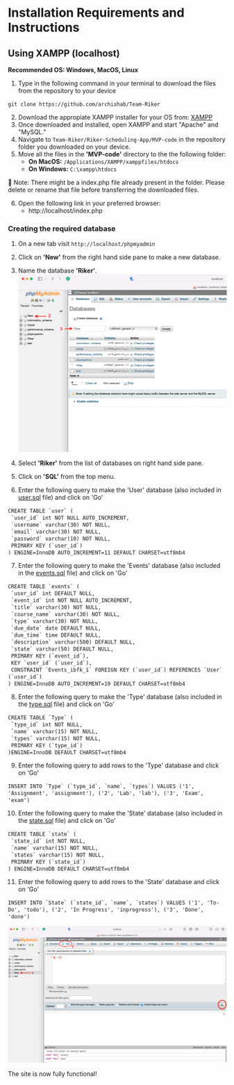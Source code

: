# Installation Requirements and Instructions
## Using XAMPP (localhost)
**Recommended OS: Windows, MacOS, Linux**


1. Type in the following command in your terminal to download the files from the repository to your device
```
git clone https://github.com/archishab/Team-Riker
```
2. Download the appropiate XAMPP installer for your OS from: [XAMPP](https://www.apachefriends.org/download.html)
4. Once downloaded and installed, open XAMPP and start "Apache" and "MySQL."
5. Navigate to `Team-Riker/Riker-Scheduling-App/MVP-code` in the repository folder you downloaded on your device.
6. Move all the files in the **'MVP-code'** directory to the the following folder:
    - **On MacOS:** `/Applications/XAMPP/xamppfiles/htdocs`
    - **On Windows:**  `C:\xampp\htdocs`

🔴 Note: There might be a index.php file already present in the folder. Please delete or rename that file before transferring the downloaded files.

6. Open the following link in your preferred browser: 
    - http://localhost/index.php

### Creating the required database
1. On a new tab visit `http://localhost/phpmyadmin`
2. Click on **'New'** from the right hand side pane to make a new database.
3. Name the database **'Riker'**.
![Make DB](https://github.com/archishab/Team-Riker/blob/gh-pages/images/New_DB.png)

4. Select **'Riker'** from the list of databases on right hand side pane.
5. Click on **'SQL'** from the top menu.
6. Enter the following query to make the 'User' database (also included in [user.sql](https://github.com/archishab/Team-Riker/blob/main/Riker-Scheduling-App/MySQL%20Queries/user.sql) file) and click on 'Go'
```
CREATE TABLE `user` (
 `user_id` int NOT NULL AUTO_INCREMENT,
 `username` varchar(30) NOT NULL,
 `email` varchar(30) NOT NULL,
 `password` varchar(10) NOT NULL,
 PRIMARY KEY (`user_id`)
) ENGINE=InnoDB AUTO_INCREMENT=11 DEFAULT CHARSET=utf8mb4
```
7. Enter the following query to make the 'Events' database (also included in the [events.sql](https://github.com/archishab/Team-Riker/blob/main/Riker-Scheduling-App/MySQL%20Queries/events.sql) file) and click on 'Go'
```
CREATE TABLE `events` (
 `user_id` int DEFAULT NULL,
 `event_id` int NOT NULL AUTO_INCREMENT,
 `title` varchar(30) NOT NULL,
 `course_name` varchar(30) NOT NULL,
 `type` varchar(30) NOT NULL,
 `due_date` date DEFAULT NULL,
 `due_time` time DEFAULT NULL,
 `description` varchar(500) DEFAULT NULL,
 `state` varchar(50) DEFAULT NULL,
 PRIMARY KEY (`event_id`),
 KEY `user_id` (`user_id`),
 CONSTRAINT `Events_ibfk_1` FOREIGN KEY (`user_id`) REFERENCES `User` (`user_id`)
) ENGINE=InnoDB AUTO_INCREMENT=19 DEFAULT CHARSET=utf8mb4
```
8. Enter the following query to make the 'Type' database (also included in the [type.sql](https://github.com/archishab/Team-Riker/blob/main/Riker-Scheduling-App/MySQL%20Queries/type.sql) file) and click on 'Go'
```
CREATE TABLE `Type` (
 `type_id` int NOT NULL,
 `name` varchar(15) NOT NULL,
 `types` varchar(15) NOT NULL,
 PRIMARY KEY (`type_id`)
)ENGINE=InnoDB DEFAULT CHARSET=utf8mb4
```
9. Enter the following query to add rows to the 'Type' database and click on 'Go'
```
INSERT INTO `Type` (`type_id`, `name`, `types`) VALUES ('1', 'Assignment', 'assignment'), ('2', 'Lab', 'lab'), ('3', 'Exam', 'exam') 
```
10. Enter the following query to make the 'State' database (also included in the [state.sql](https://github.com/archishab/Team-Riker/blob/main/Riker-Scheduling-App/MySQL%20Queries/state.sql) file) and click on 'Go'
```
CREATE TABLE `state` (
 `state_id` int NOT NULL,
 `name` varchar(15) NOT NULL,
 `states` varchar(15) NOT NULL,
 PRIMARY KEY (`state_id`)
) ENGINE=InnoDB DEFAULT CHARSET=utf8mb4
```
11. Enter the following query to add rows to the 'State' database and click on 'Go'
```
INSERT INTO `State` (`state_id`, `name`, `states`) VALUES ('1', 'To-Do', 'todo'), ('2', 'In Progress', 'inprogress'), ('3', 'Done', 'done') 
```


![Make Tables](https://github.com/archishab/Team-Riker/blob/gh-pages/images/Make_Tables.png)

The site is now fully functional!
